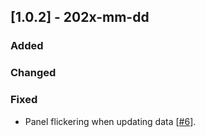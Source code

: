 ## [1.0.2] - 202x-mm-dd

### Added

### Changed

### Fixed

 - Panel flickering when updating data [[#6](https://github.com/JetBrains/lets-plot-skia/issues/6)].